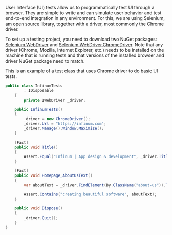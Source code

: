 User Interface (UI) tests allow us to programmatically test UI through a browser. They are simple to write and can simulate user behavior and test end-to-end integration in any environment. For this, we are using Selenium, am open source library, together with a driver, most commonly the Chrome driver.

To set up a testing project, you need to download two NuGet packages: [Selenium.WebDriver](https://www.nuget.org/packages/Selenium.WebDriver) and [Selenium.WebDriver.ChromeDriver](https://www.nuget.org/packages/Selenium.WebDriver.ChromeDriver). Note that any driver (Chrome, Mozilla, Internet Explorer, etc.) needs to be installed on the machine that is running tests and that versions of the installed browser and driver NuGet package need to match.

This is an example of a test class that uses Chrome driver to do basic UI tests.

```c#
public class InfinumTests
        : IDisposable
    {
        private IWebDriver _driver;    

    public InfinumTests()
    {
        _driver = new ChromeDriver();
        _driver.Url = "https://infinum.com";
        _driver.Manage().Window.Maximize();
    }

    [Fact]
    public void Title()
    {
        Assert.Equal("Infinum | App design & development", _driver.Title);
    }

    [Fact]
    public void Homepage_AboutUsText()
    {
        var aboutText = _driver.FindElement(By.ClassName("about-us")).Text;

        Assert.Contains("creating beautiful software", aboutText);
    }

    public void Dispose()
    {
        _driver.Quit();
    }
}
```
